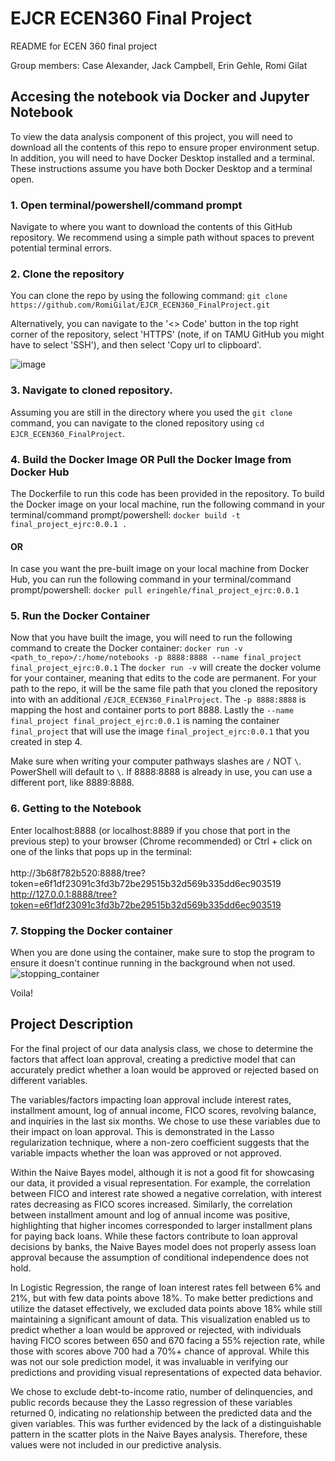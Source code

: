 # EJCR ECEN360 Final Project

README for ECEN 360 final project 

Group members: Case Alexander, Jack Campbell, Erin Gehle, Romi Gilat


## Accesing the notebook via Docker and Jupyter Notebook

To view the data analysis component of this project, you will need to 
download all the contents of this repo to ensure proper environment setup.
In addition, you will need to have Docker Desktop installed and a terminal.
These instructions assume you have both Docker Desktop and a terminal open.

### 1. Open terminal/powershell/command prompt
   Navigate to where you want to download the contents of this GitHub repository.
   We recommend using a simple path without spaces to prevent potential terminal errors.

### 2. Clone the repository
   You can clone the repo by using the following command:
   ```git clone https://github.com/RomiGilat/EJCR_ECEN360_FinalProject.git```

   Alternatively, you can navigate to the '<> Code' button in the top right corner of the
   repository, select 'HTTPS' (note, if on TAMU GitHub you might have to select 'SSH'), and then select 'Copy url to clipboard'.
   
   ![image](https://github.com/RomiGilat/EJCR_ECEN360_FinalProject/assets/143659787/079293fb-633e-44d0-896c-d89630346efd)

### 3. Navigate to  cloned repository.
   Assuming you are still in the directory where you used the ```git clone``` command, you can navigate to the cloned repository using
   ```cd EJCR_ECEN360_FinalProject```.
   
### 4. Build the Docker Image OR Pull the Docker Image from Docker Hub
   The Dockerfile to run this code has been provided in the repository. To build the Docker image on your local machine, run the following
   command in your terminal/command prompt/powershell: 
   ```docker build -t final_project_ejrc:0.0.1 .```

   #### OR
   In case you want the pre-built image on your local machine from Docker Hub, you can run the following command in your 
   terminal/command prompt/powershell:
   ```docker pull eringehle/final_project_ejrc:0.0.1```

### 5. Run the Docker Container
   Now that you have built the image, you will need to run the following command to create the Docker container:
   ```docker run -v <path_to_repo>/:/home/notebooks -p 8888:8888 --name final_project final_project_ejrc:0.0.1```
   The ```docker run -v``` will create the docker volume for your container, meaning that edits to the code are permanent. For your
   path to the repo, it will be the same file path that you cloned the repository into with an additional ```/EJCR_ECEN360_FinalProject```.
   The ```-p 8888:8888``` is mapping the host and container ports to port 8888. Lastly the ```--name final_project final_project_ejrc:0.0.1```
   is naming the container ```final_project``` that will use the image ```final_project_ejrc:0.0.1``` that you created in step 4. 

   Make sure when writing your computer pathways slashes are `/` NOT `\`. PowerShell will default to `\`.
   If 8888:8888 is already in use, you can use a different port, like 8889:8888.

### 6. Getting to the Notebook
   Enter localhost:8888 (or localhost:8889 if you chose that port in the previous step)
   to your browser (Chrome recommended) or Ctrl + click on one of the links that pops up in the terminal: \
   \
        http://3b68f782b520:8888/tree?token=e6f1df23091c3fd3b72be29515b32d569b335dd6ec903519 \
        http://127.0.0.1:8888/tree?token=e6f1df23091c3fd3b72be29515b32d569b335dd6ec903519

### 7. Stopping the Docker container
   When you are done using the container, make sure to stop the program to ensure it doesn't continue running in the background when not used.
![stopping_container](https://github.com/RomiGilat/EJCR_ECEN360_FinalProject/assets/93958150/6c0a08c8-434a-4803-89a8-7cc1056861ee)

   Voila!


## Project Description

For the final project of our data analysis class, we chose to determine the 
factors that affect loan approval, creating a predictive model that can 
accurately predict whether a loan would be approved or rejected based on 
different variables.

The variables/factors impacting loan approval include interest rates, installment amount, log of annual 
income, FICO scores, revolving balance, and inquiries in the last six 
months. We chose to use these variables due to their impact on loan 
approval. This is demonstrated in the Lasso regularization technique, where 
a non-zero coefficient suggests that the variable impacts whether the loan was
approved or not approved.

Within the Naive Bayes model, although it is not a good fit for showcasing 
our data, it provided a visual representation. For example, the correlation 
between FICO and interest rate showed a negative correlation, with interest 
rates decreasing as FICO scores increased. Similarly, the correlation 
between installment amount and log of annual income was positive, 
highlighting that higher incomes corresponded to larger installment plans 
for paying back loans. While these factors contribute to loan approval 
decisions by banks, the Naive Bayes model does not properly assess loan 
approval because the assumption of conditional independence does not hold.

In Logistic Regression, the range of loan interest rates fell between 6% 
and 21%, but with few data points above 18%. To make better predictions and 
utilize the dataset effectively, we excluded data points above 18% while 
still maintaining a significant amount of data. This visualization enabled 
us to predict whether a loan would be approved or rejected, with 
individuals having FICO scores between 650 and 670 facing a 55% rejection 
rate, while those with scores above 700 had a 70%+ chance of approval. 
While this was not our sole prediction model, it was invaluable in 
verifying our predictions and providing visual representations of expected 
data behavior. 

We chose to exclude debt-to-income ratio, number of delinquencies, and 
public records because they the Lasso regression of these variables returned 0,
indicating no relationship between the predicted data and the 
given variables. This was further evidenced by the lack of a distinguishable pattern in the scatter 
plots in the Naive Bayes analysis. Therefore, these values were not included in our predictive analysis.
